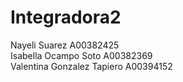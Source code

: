 # Integradora2


Nayeli Suarez A00382425 <br>
Isabella Ocampo Soto A00382369 <br>
Valentina Gonzalez Tapiero A00394152 <br>
